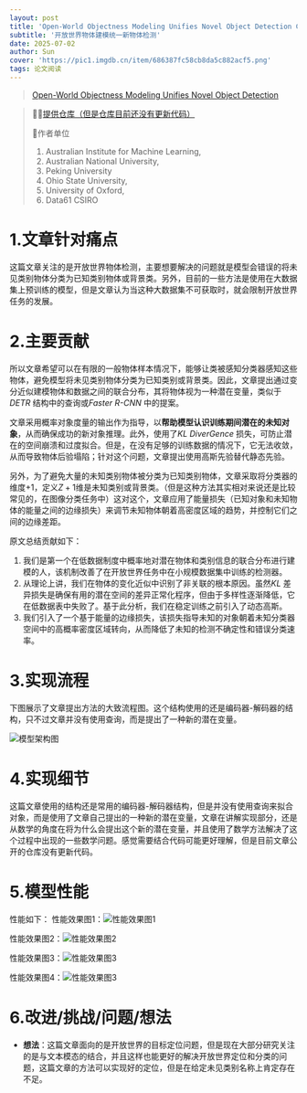 ```yaml
---
layout: post
title: 'Open-World Objectness Modeling Unifies Novel Object Detection CVPR2025😊'
subtitle: '开放世界物体建模统一新物体检测'
date: 2025-07-02
author: Sun
cover: 'https://pic1.imgdb.cn/item/686387fc58cb8da5c882acf5.png'
tags: 论文阅读
---
```


> [Open-World Objectness Modeling Unifies Novel Object Detection](https://openaccess.thecvf.com/content/CVPR2025/papers/Zhang_Open-World_Objectness_Modeling_Unifies_Novel_Object_Detection_CVPR_2025_paper.pdf)

> 💐💐[提供仓库（但是仓库目前还没有更新代码）](https://github.com/AI4Math-ShanZhang/OWOBJ)
> 
> 📌作者单位
> 
> 1. Australian Institute for Machine Learning,
> 2. Australian National University,
> 3. Peking University
> 4. Ohio State University,
> 5. University of Oxford,
> 6. Data61 CSIRO

# 1.文章针对痛点

这篇文章关注的是开放世界物体检测，主要想要解决的问题就是模型会错误的将未见类别物体分类为已知类别物体或背景类。另外，目前的一些方法是使用在大数据集上预训练的模型，但是文章认为当这种大数据集不可获取时，就会限制开放世界任务的发展。

# 2.主要贡献

所以文章希望可以在有限的一般物体样本情况下，能够让类被感知分类器感知这些物体，避免模型将未见类别物体分类为已知类别或背景类。因此，文章提出通过变分近似建模物体和数据之间的联合分布，其将物体视为一种潜在变量，类似于*DETR* 结构中的查询或*Faster R-CNN* 中的提案。

文章采用概率对象度量的输出作为指导，以**帮助模型认识训练期间潜在的未知对象**，从而确保成功的新对象推理。此外，使用了*KL DiverGence* 损失，可防止潜在的空间崩溃和过度拟合。但是，在没有足够的训练数据的情况下，它无法收敛，从而导致物体后验塌陷；针对这个问题，文章提出使用高斯先验替代静态先验。

另外，为了避免大量的未知类别物体被分类为已知类别物体，文章采取将分类器的维度+1，定义$Z+1$维是未知类别或背景类。（但是这种方法其实相对来说还是比较常见的，在图像分类任务中）这对这个，文章应用了能量损失（已知对象和未知物体的能量之间的边缘损失）来调节未知物体朝着高密度区域的趋势，并控制它们之间的边缘差距。

原文总结贡献如下：

1. 我们是第一个在低数据制度中概率地对潜在物体和类别信息的联合分布进行建模的人，该机制改善了在开放世界任务中在小规模数据集中训练的检测器。
2. 从理论上讲，我们在物体的变化近似中识别了非关联的根本原因。虽然*KL* 差异损失是确保有用的潜在空间的差异正常化程序，但由于多样性逐渐降低，它在低数据表中失败了。基于此分析，我们在稳定训练之前引入了动态高斯。
3. 我们引入了一个基于能量的边缘损失，该损失指导未知的对象朝着未知分类器空间中的高概率密度区域转向，从而降低了未知的检测不确定性和错误分类速率。


# 3.实现流程

下图展示了文章提出方法的大致流程图。这个结构使用的还是编码器-解码器的结构，只不过文章并没有使用查询，而是提出了一种新的潜在变量。

![模型架构图](https://pic1.imgdb.cn/item/68650a3458cb8da5c88921bc.png)

# 4.实现细节

这篇文章使用的结构还是常用的编码器-解码器结构，但是并没有使用查询来拟合对象，而是使用了文章自己提出的一种新的潜在变量，文章在讲解实现部分，还是从数学的角度在将为什么会提出这个新的潜在变量，并且使用了数学方法解决了这个过程中出现的一些数学问题。感觉需要结合代码可能更好理解，但是目前文章公开的仓库没有更新代码。


# 5.模型性能

性能如下：
性能效果图1：![性能效果图1](https://pic1.imgdb.cn/item/68650b5258cb8da5c8892bbe.png)

性能效果图2：![性能效果图2](https://pic1.imgdb.cn/item/68650b8558cb8da5c8892ce2.png)

性能效果图3：![性能效果图3](https://pic1.imgdb.cn/item/68650bab58cb8da5c8892de1.png)

性能效果图4：![性能效果图3](https://pic1.imgdb.cn/item/68650bd058cb8da5c8892efd.png)


# 6.改进/挑战/问题/想法

* **想法**：这篇文章面向的是开放世界的目标定位问题，但是现在大部分研究关注的是与文本模态的结合，并且这样也能更好的解决开放世界定位和分类的问题，这篇文章的方法可以实现好的定位，但是在给定未见类别名称上肯定存在不足。

